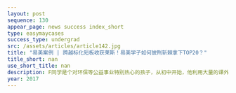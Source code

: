 ```yaml
---
layout: post
sequence: 130
appear_page: news success index_short
type: easymaycases
success_type: undergrad
src: /assets/articles/article142.jpg
title: "易美案例 | 跨越标化短板收获莱斯！易美学子如何披荆斩棘拿下TOP20？"
title_short: nan
use_short_title: nan
description: F同学是个对环保等公益事业特别热心的孩子，从初中开始，他利用大量的课外时间去参加社区义工、回收旧衣服旧书捐赠。高中期间，利用暑假，他去非洲参加当地的环保公益项目、并成立了自己的义工小团队，去植树、去清理河道里的垃圾、在社区宣传垃圾分类，开展了种种活动。在第一次的对话中，他对环保的热爱和专注给易美的老师留下了深刻印象。
year: 2017
---
```


